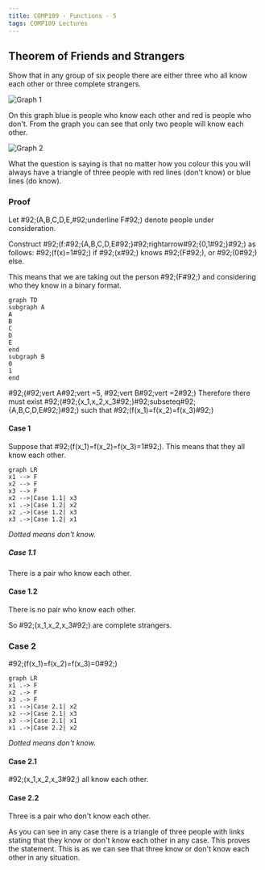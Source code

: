 ```yaml
---
title: COMP109 - Functions - 5
tags: COMP109 Lectures
---
```

## Theorem of Friends and Strangers
Show that in any group of six people there are either three who all know each other or three complete strangers.

![Graph 1]({{site.baseurl}}/assets/COMP109/Lectures/2020-11-13-3-1.png)

On this graph blue is people who know each other and red is people who don't. From the graph you can see that only two people will know each other.

![Graph 2]({{site.baseurl}}/assets/COMP109/Lectures/2020-11-13-3-2.png)

What the question is saying is that no matter how you colour this you will always have a triangle of three people with red lines (don't know) or blue lines (do know).

### Proof
Let \#92;(A,B,C,D,E,\#92;underline F\#92;) denote people under consideration.

Construct \#92;(f:\#92;{A,B,C,D,E\#92;}\#92;rightarrow\#92;{0,1\#92;}\#92;) as follows: \#92;(f(x)=1\#92;) if \#92;(x\#92;) knows \#92;(F\#92;), or \#92;(0\#92;) else. 

This means that we are taking out the person \#92;(F\#92;) and considering who they know in a binary format.

```mermaid
graph TD
subgraph A
A
B
C
D
E
end
subgraph B
0
1
end
```

\#92;(\#92;vert A\#92;vert =5, \#92;vert B\#92;vert =2\#92;) Therefore there must exist \#92;(\#92;{x_1,x_2,x_3\#92;}\#92;subseteq\#92;{A,B,C,D,E\#92;}\#92;) such that \#92;(f(x_1)=f(x_2)=f(x_3)\#92;)

#### Case 1
Suppose that \#92;(f(x_1)=f(x_2)=f(x_3)=1\#92;). This means that they all know each other.

```mermaid
graph LR
x1 --> F
x2 --> F
x3 --> F
x2 -->|Case 1.1| x3
x1 .->|Case 1.2| x2
x2 .->|Case 1.2| x3
x3 .->|Case 1.2| x1
```
*Dotted means don't know.*

##### Case 1.1
There is a pair who know each other.

#### Case 1.2
There is no pair who know each other. 

So \#92;(x_1,x_2,x_3\#92;) are complete strangers.

### Case 2
\#92;(f(x_1)=f(x_2)=f(x_3)=0\#92;)

```mermaid
graph LR
x1 .-> F
x2 .-> F
x3 .-> F
x1 -->|Case 2.1| x2
x2 -->|Case 2.1| x3
x3 -->|Case 2.1| x1
x1 .->|Case 2.2| x2
```
*Dotted means don't know.*

#### Case 2.1
\#92;(x_1,x_2,x_3\#92;) all know each other.

#### Case 2.2
Three is a pair who don't know each other.

As you can see in any case there is a triangle of three people with links stating that they know or don't know each other in any case. This proves the statement. This is as we can see that three know or don't know each other in any situation.
